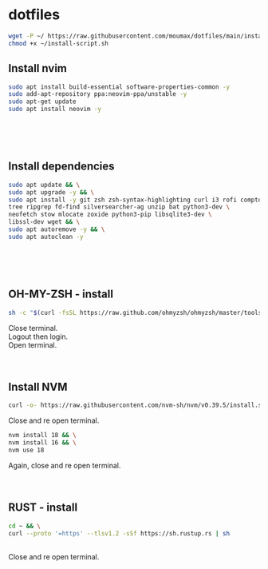 # dotfiles

```sh
wget -P ~/ https://raw.githubusercontent.com/moumax/dotfiles/main/install-script.sh && \
chmod +x ~/install-script.sh
```

## Install nvim

```sh
sudo apt install build-essential software-properties-common -y
sudo add-apt-repository ppa:neovim-ppa/unstable -y
sudo apt-get update
sudo apt install neovim -y
```

<br /><br /><br />


## Install dependencies

```sh
sudo apt update && \
sudo apt upgrade -y && \
sudo apt install -y git zsh zsh-syntax-highlighting curl i3 rofi compton \
tree ripgrep fd-find silversearcher-ag unzip bat python3-dev \
neofetch stow mlocate zoxide python3-pip libsqlite3-dev \
libssl-dev wget && \
sudo apt autoremove -y && \
sudo apt autoclean -y
```

<br /><br /><br />

## OH-MY-ZSH - install

```sh
sh -c "$(curl -fsSL https://raw.github.com/ohmyzsh/ohmyzsh/master/tools/install.sh)"
```

Close terminal.<br />
Logout then login.<br />
Open terminal.
<br /><br /><br />

## Install NVM

```sh
curl -o- https://raw.githubusercontent.com/nvm-sh/nvm/v0.39.5/install.sh | bash
```

Close and re open terminal.

```sh
nvm install 18 && \
nvm install 16 && \
nvm use 18
```
Again, close and re open terminal.
<br /><br /><br />


## RUST - install

```sh
cd ~ && \
curl --proto '=https' --tlsv1.2 -sSf https://sh.rustup.rs | sh
```

<br />
Close and re open terminal.
<br /><br /><br />

